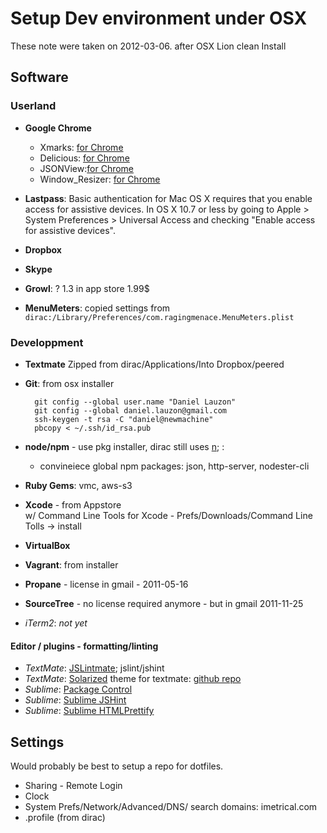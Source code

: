 # Setup Dev environment under OSX
These note were taken on 2012-03-06. after OSX Lion clean Install

## Software

### Userland
* __Google Chrome__
    * Xmarks: [for Chrome](https://chrome.google.com/webstore/detail/ajpgkpeckebdhofmmjfgcjjiiejpodla)
    * Delicious: [for Chrome](https://chrome.google.com/webstore/detail/gclkcflnjahgejhappicbhcpllkpakej)
    * JSONView:[for Chrome](https://chrome.google.com/webstore/detail/chklaanhfefbnpoihckbnefhakgolnmc)
    * Window_Resizer: [for Chrome](https://chrome.google.com/webstore/detail/kkelicaakdanhinjdeammmilcgefonfh)
    
* __Lastpass__: Basic authentication for Mac OS X requires that you enable access for assistive devices. In OS X  10.7 or less by going to Apple > System Preferences > Universal Access and checking "Enable access for assistive devices".
* __Dropbox__
* __Skype__
* __Growl__: ? 1.3 in app store 1.99$
* __MenuMeters__:
    copied settings from `dirac:/Library/Preferences/com.ragingmenace.MenuMeters.plist`

### Developpment
* __Textmate__
   Zipped from dirac/Applications/Into Dropbox/peered
* __Git__: from osx installer  

        git config --global user.name "Daniel Lauzon"
        git config --global daniel.lauzon@gmail.com
        ssh-keygen -t rsa -C "daniel@newmachine"
        pbcopy < ~/.ssh/id_rsa.pub

* __node/npm__ - use pkg installer, dirac still uses [n](https://github.com/visionmedia/n); :

    * convineiece global npm packages:  json, http-server, nodester-cli
    
* __Ruby Gems__: vmc, aws-s3   
* __Xcode__ - from Appstore  
  w/ Command Line Tools for Xcode - Prefs/Downloads/Command Line Tolls -> install
* __VirtualBox__
* __Vagrant__: from installer
* __Propane__ - license in gmail - 2011-05-16
* __SourceTree__ - no license required anymore - but in gmail 2011-11-25
* _iTerm2_: _not yet_

#### Editor / plugins - formatting/linting
* _TextMate_: [JSLintmate](http://rondevera.github.com/jslintmate/); jslint/jshint
* _TextMate_: [Solarized](http://ethanschoonover.com/solarized) theme for textmate: [github repo](https://github.com/deplorableword/textmate-solarized)
* _Sublime_: [Package Control](http://wbond.net/sublime_packages/package_control)
* _Sublime_: [Sublime JSHint](https://github.com/victorporof/Sublime-JSHint)
* _Sublime_: [Sublime HTMLPrettify](https://github.com/victorporof/Sublime-HTMLPrettify)

## Settings
Would probably be best to setup a repo for dotfiles.
* Sharing - Remote Login
* Clock
* System Prefs/Network/Advanced/DNS/ search domains: imetrical.com
* .profile (from dirac) 